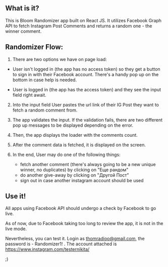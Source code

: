 ## What is it? 

This is Bloom Randomizer app built on React JS. It utilizes Facebook Graph API to fetch Instagram Post Comments and returns a random one - the winner comment.

## Randomizer Flow:

1. There are two options we have on page load:
* User isn't logged in (the app has no access token) so they get a button to sign in with their Facebook account. There's a handy pop up on the bottom in case help is needed.

* User is logged in (the app has the access token) and they see the input field right await.

2. Into the input field User pastes the url link of their IG Post they want to fetch a random comment from.

3. The app validates the input. If the validation fails, there are two different pop up messages to be displayed depending on the error.

4. Then, the app displays the loader with the comments count.

5. After the comment data is fetched, it is displayed on the screen.

6. In the end, User may do one of the following things:
    * fetch another comment (there's always going to be a new unique winner, no duplicates) by clicking on "Еще рандом"
    * do another give-away by clicking on "Другой Пост"
    * sign out in case another instagram account should be used

## Use it! 

All apps using Facebook API should undergo a check by Facebook to go live. 

As of now, due to Facebook taking too long to review the app, it is not in the live mode. 

Nevertheless, you can test it. Login as thomradioo@gmail.com, the password is - Randomizer1! . The account attached is https://www.instagram.com/testernikita/

;)
